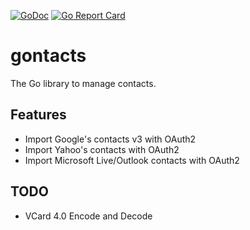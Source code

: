 [![GoDoc](https://godoc.org/github.com/shuLhan/gontacts?status.svg)](https://godoc.org/github.com/shuLhan/gontacts)
[![Go Report Card](https://goreportcard.com/badge/github.com/shuLhan/gontacts)](https://goreportcard.com/report/github.com/shuLhan/gontacts)

# gontacts

The Go library to manage contacts.

## Features

* Import Google's contacts v3 with OAuth2
* Import Yahoo's contacts with OAuth2
* Import Microsoft Live/Outlook contacts with OAuth2

## TODO

* VCard 4.0 Encode and Decode
